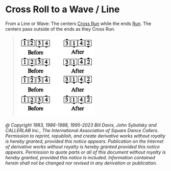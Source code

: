 
# Cross Roll to a Wave / Line

From a Line or Wave: The centers [Cross Run](../b2/run.md) while the
ends [Run](../b2/run.md). The centers pass outside of the ends as they
Cross Run.

> 
> ![alt](cross_roll.png)
>

###### @ Copyright 1983, 1986-1988, 1995-2023 Bill Davis, John Sybalsky and CALLERLAB Inc., The International Association of Square Dance Callers. Permission to reprint, republish, and create derivative works without royalty is hereby granted, provided this notice appears. Publication on the Internet of derivative works without royalty is hereby granted provided this notice appears. Permission to quote parts or all of this document without royalty is hereby granted, provided this notice is included. Information contained herein shall not be changed nor revised in any derivation or publication.
